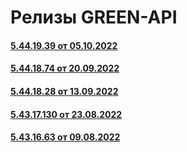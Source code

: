 # Релизы GREEN-API
#### [5.44.19.39 от 05.10.2022](5.44.19.39.md)
#### [5.44.18.74 от 20.09.2022](5.44.18.74.md)
#### [5.44.18.28 от 13.09.2022](5.44.18.28.md)
#### [5.43.17.130 от 23.08.2022](5.43.17.130.md)
#### [5.43.16.63 от 09.08.2022](5.43.16.63.md)